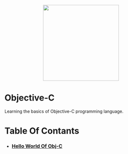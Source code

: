 <p align= "center">
  <img src="https://user-images.githubusercontent.com/82876741/212814443-562d2427-fc27-4420-b26e-a1145867165f.png" width="250" />
</p>

# Objective-C
Learning the basics of Objective-C programming language.

# Table Of Contants
- ### [Hello World Of Obj-C](https://github.com/sandeepsahanicodes/Objective-C/blob/main/Hello%20World/Hello%20World/main.m)
